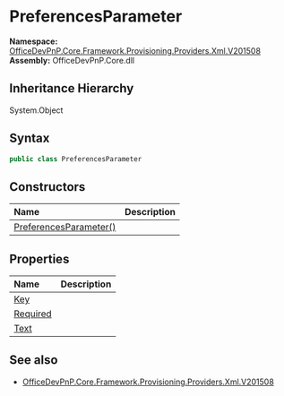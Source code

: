 # PreferencesParameter
  

**Namespace:** [OfficeDevPnP.Core.Framework.Provisioning.Providers.Xml.V201508](OfficeDevPnP.Core.Framework.Provisioning.Providers.Xml.V201508.md)  
**Assembly:** OfficeDevPnP.Core.dll  
## Inheritance Hierarchy
System.Object  
## Syntax
```C#
public class PreferencesParameter
```
## Constructors
|**Name**|**Description**|
|:-----|:-----|
| [PreferencesParameter()](OfficeDevPnP.Core.Framework.Provisioning.Providers.Xml.V201508.PreferencesParameter.Constructor1details.md) | 
## Properties
|**Name**|**Description**|
|:-----|:-----|
| [Key](OfficeDevPnP.Core.Framework.Provisioning.Providers.Xml.V201508.PreferencesParameter.Key.md) | 
| [Required](OfficeDevPnP.Core.Framework.Provisioning.Providers.Xml.V201508.PreferencesParameter.Required.md) | 
| [Text](OfficeDevPnP.Core.Framework.Provisioning.Providers.Xml.V201508.PreferencesParameter.Text.md) | 
## See also
- [OfficeDevPnP.Core.Framework.Provisioning.Providers.Xml.V201508](OfficeDevPnP.Core.Framework.Provisioning.Providers.Xml.V201508.md)
